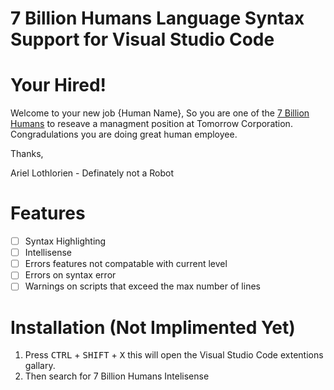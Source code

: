 # 7 Billion Humans Language Syntax Support for Visual Studio Code

# Your Hired!
Welcome to your new job {Human Name},
So you are one of the [7 Billion Humans](https://tomorrowcorporation.com/7billionhumans) to reseave a managment position at Tomorrow Corporation. Congradulations you are doing great human employee.

Thanks,

Ariel Lothlorien - Definately not a Robot

# Features
- [ ] Syntax Highlighting
- [ ] Intellisense
- [ ] Errors features not compatable with current level
- [ ] Errors on syntax error
- [ ] Warnings on scripts that exceed the max number of lines

# Installation (Not Implimented Yet)
1. Press <kbd>CTRL</kbd> + <kbd>SHIFT</kbd> + <kbd>X</kbd> this will open the Visual Studio Code extentions gallary.
2. Then search for 7 Billion Humans Intelisense
